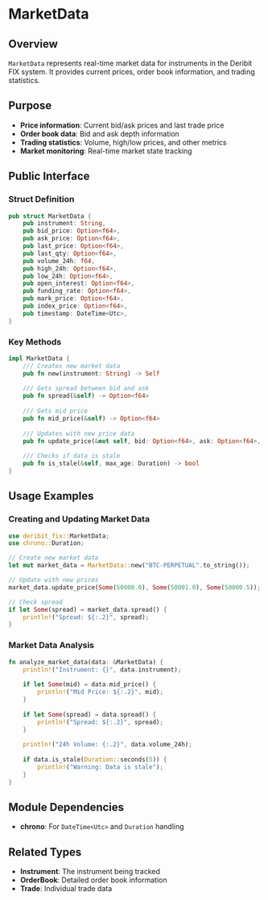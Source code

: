# MarketData

## Overview

`MarketData` represents real-time market data for instruments in the Deribit FIX system. It provides current prices, order book information, and trading statistics.

## Purpose

- **Price information**: Current bid/ask prices and last trade price
- **Order book data**: Bid and ask depth information
- **Trading statistics**: Volume, high/low prices, and other metrics
- **Market monitoring**: Real-time market state tracking

## Public Interface

### Struct Definition

```rust
pub struct MarketData {
    pub instrument: String,
    pub bid_price: Option<f64>,
    pub ask_price: Option<f64>,
    pub last_price: Option<f64>,
    pub last_qty: Option<f64>,
    pub volume_24h: f64,
    pub high_24h: Option<f64>,
    pub low_24h: Option<f64>,
    pub open_interest: Option<f64>,
    pub funding_rate: Option<f64>,
    pub mark_price: Option<f64>,
    pub index_price: Option<f64>,
    pub timestamp: DateTime<Utc>,
}
```

### Key Methods

```rust
impl MarketData {
    /// Creates new market data
    pub fn new(instrument: String) -> Self
    
    /// Gets spread between bid and ask
    pub fn spread(&self) -> Option<f64>
    
    /// Gets mid price
    pub fn mid_price(&self) -> Option<f64>
    
    /// Updates with new price data
    pub fn update_price(&mut self, bid: Option<f64>, ask: Option<f64>, last: Option<f64>)
    
    /// Checks if data is stale
    pub fn is_stale(&self, max_age: Duration) -> bool
}
```

## Usage Examples

### Creating and Updating Market Data

```rust
use deribit_fix::MarketData;
use chrono::Duration;

// Create new market data
let mut market_data = MarketData::new("BTC-PERPETUAL".to_string());

// Update with new prices
market_data.update_price(Some(50000.0), Some(50001.0), Some(50000.5));

// Check spread
if let Some(spread) = market_data.spread() {
    println!("Spread: ${:.2}", spread);
}
```

### Market Data Analysis

```rust
fn analyze_market_data(data: &MarketData) {
    println!("Instrument: {}", data.instrument);
    
    if let Some(mid) = data.mid_price() {
        println!("Mid Price: ${:.2}", mid);
    }
    
    if let Some(spread) = data.spread() {
        println!("Spread: ${:.2}", spread);
    }
    
    println!("24h Volume: {:.2}", data.volume_24h);
    
    if data.is_stale(Duration::seconds(5)) {
        println!("Warning: Data is stale");
    }
}
```

## Module Dependencies

- **chrono**: For `DateTime<Utc>` and `Duration` handling

## Related Types

- **Instrument**: The instrument being tracked
- **OrderBook**: Detailed order book information
- **Trade**: Individual trade data
